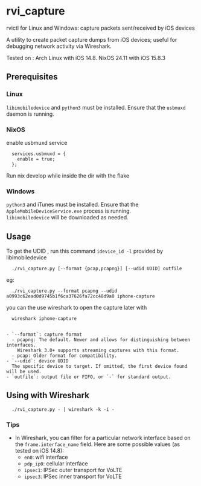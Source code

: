 # rvi_capture

rvictl for Linux and Windows: capture packets sent/received by iOS devices

A utility to create packet capture dumps from iOS devices; useful for debugging network activity via Wireshark.

Tested on :
Arch Linux with iOS 14.8.
NixOS 24.11 with iOS 15.8.3

## Prerequisites

### Linux

`libimobiledevice` and `python3` must be installed. Ensure that the `usbmuxd` daemon is running.

### NixOS

enable usbmuxd service

```
  services.usbmuxd = {
    enable = true;
  };
```

Run nix develop while inside the dir with the flake

### Windows

`python3` and iTunes must be installed. Ensure that the `AppleMobileDeviceService.exe` process is running.  
`libimobiledevice` will be downloaded as needed.

## Usage

To get the UDID , run this command ```idevice_id -l``` provided by libimobiledevice

```
  ./rvi_capture.py [--format {pcap,pcapng}] [--udid UDID] outfile
```
eg:
```
  ./rvi_capture.py --format pcapng --udid a0993c62ead0d9745b1f6ca37626fa72cc48d9a0 iphone-capture
```
you can the use wireshark to open the capture later with 
```
  wireshark iphone-capture
```
```

- `--format`: capture format
  - pcapng: The default. Newer and allows for distinguishing between interfaces.
    Wireshark 3.0+ supports streaming captures with this format.
  - pcap: Older format for compatibility.
- `--udid`: device UDID  
  The specific device to target. If omitted, the first device found will be used.
- `outfile`: output file or FIFO, or `-` for standard output.
```

## Using with Wireshark

```
  ./rvi_capture.py - | wireshark -k -i -
```

### Tips

- In Wireshark, you can filter for a particular network interface based on the
  `frame.interface_name` field. Here are some possible values (as tested on iOS 14.8):
  - `en0`: wifi interface
  - `pdp_ip0`: cellular interface
  - `ipsec1`: IPSec outer transport for VoLTE
  - `ipsec3`: IPSec inner transport for VoLTE
